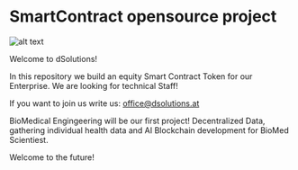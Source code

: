 # SmartContract opensource project
![alt text](https://dsolutions.at/wp-content/uploads/2018/09/cropped-2d55d3ab-9132-4f69-84f0-a7f0122ae800-4.png)


Welcome to dSolutions!





In this repository we build an equity Smart Contract Token for our Enterprise.
We are looking for technical Staff!


If you want to join us write us: office@dsolutions.at


BioMedical Engingeering will be our first project!
Decentralized Data, gathering individual health data and AI Blockchain development for BioMed Scientiest.

Welcome to the future!
